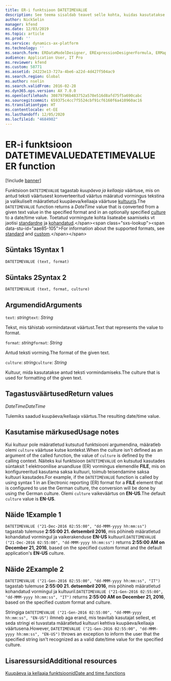 ```yaml
---
title: ER-i funktsioon DATETIMEVALUE
description: See teema sisaldab teavet selle kohta, kuidas kasutatakse elektroonilise aruandluse (ER) funktsiooni DATETIMEVALUE.
author: NickSelin
manager: kfend
ms.date: 12/03/2019
ms.topic: article
ms.prod: ''
ms.service: dynamics-ax-platform
ms.technology: ''
ms.search.form: ERDataModelDesigner, ERExpressionDesignerFormula, ERMappedFormatDesigner, ERModelMappingDesigner
audience: Application User, IT Pro
ms.reviewer: kfend
ms.custom: 58771
ms.assetid: 24223e13-727a-4be6-a22d-4d427f504ac9
ms.search.region: Global
ms.author: nselin
ms.search.validFrom: 2016-02-28
ms.dyn365.ops.version: AX 7.0.0
ms.openlocfilehash: 30879796b483752a578e516d8afd75f5a690cabc
ms.sourcegitcommit: 659375c4cc7f5524cbf91cf6160f6a410960ac16
ms.translationtype: HT
ms.contentlocale: et-EE
ms.lasthandoff: 12/05/2020
ms.locfileid: "4684902"
---
```

# <a name="datetimevalue-er-function"></a><span data-ttu-id="aae85-103">ER-i funktsioon DATETIMEVALUE</span><span class="sxs-lookup"><span data-stu-id="aae85-103">DATETIMEVALUE ER function</span></span>

[!include [banner](../includes/banner.md)]

<span data-ttu-id="aae85-104">Funktsioon `DATETIMEVALUE` tagastab *kuupäeva ja kellaaja* väärtuse, mis on antud teksti väärtusest konverteeritud väärtus määratud vormingus tekstina ja valikuliselt määratletud kuupäeva/kellaaja väärtuse [kultuuris](https://docs.microsoft.com/bingmaps/rest-services/common-parameters-and-types/supported-culture-codes).</span><span class="sxs-lookup"><span data-stu-id="aae85-104">The `DATETIMEVALUE` function returns a *DateTime* value that is converted from a given text value in the specified format and in an optionally specified [culture](https://docs.microsoft.com/bingmaps/rest-services/common-parameters-and-types/supported-culture-codes) to a date/time value.</span></span> <span data-ttu-id="aae85-105">Toetatud vormingute kohta lisateabe saamiseks vt jaotisi [standardne](https://msdn.microsoft.com/library/az4se3k1(v=vs.110).aspx) ja [kohandatud](https://msdn.microsoft.com/library/8kb3ddd4(v=vs.110).aspx).</span><span class="sxs-lookup"><span data-stu-id="aae85-105">For information about the supported formats, see [standard](https://msdn.microsoft.com/library/az4se3k1(v=vs.110).aspx) and [custom](https://msdn.microsoft.com/library/8kb3ddd4(v=vs.110).aspx).</span></span>

## <a name="syntax-1"></a><span data-ttu-id="aae85-106">Süntaks 1</span><span class="sxs-lookup"><span data-stu-id="aae85-106">Syntax 1</span></span>

```vb
DATETIMEVALUE (text, format)
```

## <a name="syntax-2"></a><span data-ttu-id="aae85-107">Süntaks 2</span><span class="sxs-lookup"><span data-stu-id="aae85-107">Syntax 2</span></span>

```vb
DATETIMEVALUE (text, format, culture)
```

## <a name="arguments"></a><span data-ttu-id="aae85-108">Argumendid</span><span class="sxs-lookup"><span data-stu-id="aae85-108">Arguments</span></span>

<span data-ttu-id="aae85-109">`text`: *string*</span><span class="sxs-lookup"><span data-stu-id="aae85-109">`text`: *String*</span></span>

<span data-ttu-id="aae85-110">Tekst, mis tähistab vormindatavat väärtust.</span><span class="sxs-lookup"><span data-stu-id="aae85-110">Text that represents the value to format.</span></span>

<span data-ttu-id="aae85-111">`format`: *string*</span><span class="sxs-lookup"><span data-stu-id="aae85-111">`format`: *String*</span></span>

<span data-ttu-id="aae85-112">Antud teksti vorming.</span><span class="sxs-lookup"><span data-stu-id="aae85-112">The format of the given text.</span></span>

<span data-ttu-id="aae85-113">`culture`: *string*</span><span class="sxs-lookup"><span data-stu-id="aae85-113">`culture`: *String*</span></span>

<span data-ttu-id="aae85-114">Kultuur, mida kasutatakse antud teksti vormindamiseks.</span><span class="sxs-lookup"><span data-stu-id="aae85-114">The culture that is used for formatting of the given text.</span></span>

## <a name="return-values"></a><span data-ttu-id="aae85-115">Tagastusväärtused</span><span class="sxs-lookup"><span data-stu-id="aae85-115">Return values</span></span>

<span data-ttu-id="aae85-116">*DateTime*</span><span class="sxs-lookup"><span data-stu-id="aae85-116">*DateTime*</span></span>

<span data-ttu-id="aae85-117">Tulemiks saadud kuupäeva/kellaaja väärtus.</span><span class="sxs-lookup"><span data-stu-id="aae85-117">The resulting date/time value.</span></span>

## <a name="usage-notes"></a><span data-ttu-id="aae85-118">Kasutamise märkused</span><span class="sxs-lookup"><span data-stu-id="aae85-118">Usage notes</span></span>

<span data-ttu-id="aae85-119">Kui kultuur pole määratletud kutsutud funktsiooni argumendina, määratleb olemi `culture` väärtuse kutse kontekst.</span><span class="sxs-lookup"><span data-stu-id="aae85-119">When the culture isn't defined as an argument of the called function, the value of `culture` is defined by the calling context.</span></span> <span data-ttu-id="aae85-120">Näiteks kui funktsioon `DATETIMEVALUE` on kutsutud kasutades süntaksit 1 elektroonilise aruandluse (ER) vormingus elemendile **FILE**, mis on konfigureeritud kasutama saksa kultuuri, toimub teisendamine saksa kultuuri kasutades.</span><span class="sxs-lookup"><span data-stu-id="aae85-120">For example, if the `DATETIMEVALUE` function is called by using syntax 1 in an Electronic reporting (ER) format for a **FILE** element that is configured to use the German culture, the conversion will be done by using the German culture.</span></span> <span data-ttu-id="aae85-121">Olemi `culture` vaikeväärtus on **EN-US**.</span><span class="sxs-lookup"><span data-stu-id="aae85-121">The default `culture` value is **EN-US**.</span></span>

## <a name="example-1"></a><span data-ttu-id="aae85-122">Näide 1</span><span class="sxs-lookup"><span data-stu-id="aae85-122">Example 1</span></span>

<span data-ttu-id="aae85-123">`DATETIMEVALUE ("21-Dec-2016 02:55:00", "dd-MMM-yyyy hh:mm:ss")` tagastab tulemuse **2:55:00 21. detsembril 2016**, mis põhineb määratletud kohandatud vormingul ja vaikerakenduse **EN-US** kultuuril.</span><span class="sxs-lookup"><span data-stu-id="aae85-123">`DATETIMEVALUE ("21-Dec-2016 02:55:00", "dd-MMM-yyyy hh:mm:ss")` returns **2:55:00 AM on December 21, 2016**, based on the specified custom format and the default application's **EN-US** culture.</span></span>

## <a name="example-2"></a><span data-ttu-id="aae85-124">Näide 2</span><span class="sxs-lookup"><span data-stu-id="aae85-124">Example 2</span></span>

<span data-ttu-id="aae85-125">`DATETIMEVALUE ("21-Gen-2016 02:55:00", "dd-MMM-yyyy hh:mm:ss", "IT")` tagastab tulemuse **2:55:00 21. detsembril 2016**, mis põhineb määratletud kohandatud vormingul ja kultuuril.</span><span class="sxs-lookup"><span data-stu-id="aae85-125">`DATETIMEVALUE ("21-Gen-2016 02:55:00", "dd-MMM-yyyy hh:mm:ss", "IT")` returns **2:55:00 AM on December 21, 2016**, based on the specified custom format and culture.</span></span>

<span data-ttu-id="aae85-126">Stringiga `DATETIMEVALUE ("21-Gen-2016 02:55:00", "dd-MMM-yyyy hh:mm:ss", "EN-US")` ilmneb aga erand, mis teavitab kasutajat sellest, et seda stringi ei tuvastata määratletud kultuuri kehtiva kuupäeva/kellaaja väärtusena.</span><span class="sxs-lookup"><span data-stu-id="aae85-126">However, `DATETIMEVALUE ("21-Gen-2016 02:55:00", "dd-MMM-yyyy hh:mm:ss", "EN-US")` throws an exception to inform the user that the specified string isn't recognized as a valid date/time value for the specified culture.</span></span>

## <a name="additional-resources"></a><span data-ttu-id="aae85-127">Lisaressursid</span><span class="sxs-lookup"><span data-stu-id="aae85-127">Additional resources</span></span>

[<span data-ttu-id="aae85-128">Kuupäeva ja kellaaja funktsioonid</span><span class="sxs-lookup"><span data-stu-id="aae85-128">Date and time functions</span></span>](er-functions-category-datetime.md)
